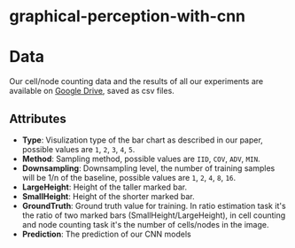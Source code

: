 # graphical-perception-with-cnn

# Data
Our cell/node counting data and the results of all our experiments are available on [Google Drive](https://drive.google.com/drive/folders/18w26-rn-8mLp7GxLPHGdiSvfb7vc61K-?usp=sharing), saved as csv files.
## Attributes
- **Type**: Visulization type of the bar chart as described in our paper, possible values are `1`, `2`, `3`, `4`, `5`.
- **Method**: Sampling method, possible values are `IID`, `COV`, `ADV`, `MIN`.
- **Downsampling**: Downsampling level, the number of training samples will be 1/n of the baseline, possible values are `1`, `2`, `4`, `8`, `16`.
- **LargeHeight**: Height of the taller marked bar.
- **SmallHeight**: Height of the shorter marked bar.
- **GroundTruth**: Ground truth value for training. In ratio estimation task it's the ratio of two marked bars (SmallHeight/LargeHeight), in cell counting and node counting task it's the number of cells/nodes in the image.
- **Prediction**: The prediction of our CNN models
